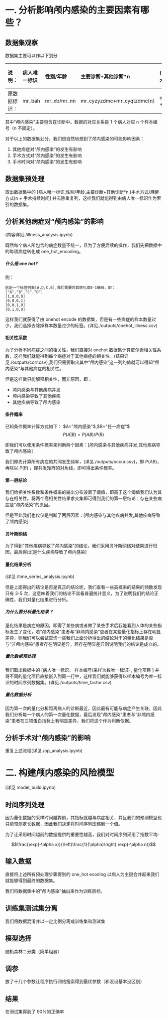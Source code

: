 # 一. 分析影响颅内感染的主要因素有哪些？

## 数据集观察

数据集主要可以作以下划分

| 说明：       | 病人唯一标识 | 性别/年龄   | 主要诊断+其他诊断\*n       | (手术方式/麻醉方式)n + 手术持续时间      | 样本编号(采样次数唯一标识) | 量化项目            |
| :----------- | :----------- | :---------- | :------------------------- | :--------------------------------------- | -------------------------- | ------------------- |
| 原数据标识： | mr_bah       | mr_xb/mr_nn | mr_cyzyzdmc+mr_cyqtzdmc{n} | mr_ssmzfs{n}/mr_sscxsj{n} + mr_ssmzfs{k} | item_code                  | result quantitative |

其中“颅内感染”主要包含在诊断中。数据的对应关系是 1 个病人对应 n 个样本编号（n 不固定）。

对于以上的数据集划分，我们很自然地想到了颅内感染的可能影响因素：

1. 其他病症对“颅内感染”的发生有影响
2. 手术方式对“颅内感染”的发生有影响
3. 手术时间对“颅内感染”的发生有影响

## 数据集预处理

取出数据集中的 [病人唯一标识,性别/年龄,主要诊断+其他诊断\*n,(手术方式/麻醉方式)n + 手术持续时间] 并去除重复列，这样我们就能得到由病人唯一标识作为索引的数据集。

## 分析其他病症对“颅内感染”的影响

(内容详见./illness_analysis.ipynb)

既然每个病人所包含的病症数量不统一，且为了方便后续的操作，我们先把数据中的每项病症转化成 one_hot_encoding。

##### 什么是 one hot?

例：

    给定一个标签列表[A,D,C,B],我们需要将其转化成0-1编码，即：
    ["A","B","C","D"]
    [1,0,0,0]
    [0,0,0,1]
    [0,0,1,0]
    [0,1,0,0]

这样我们就获得了由 onehot encode 的数据集，但是有一些病症的样本数量过少，我们选择去除掉样本数量过少的标签。(详见./outputs/onehot_illness.csv)

#### 相关性系数

为了分析不同病症之间的相关性，我们直接对 onehot 数据集计算皮尔逊相关性系数，这样我们就能得到每个病症对于其他病症的相关性。(结果详见./outputs/corr.csv),我们只需要取出其中“颅内感染”这一列的值就可以得知“颅内感染”与其他病症的相关性。

但是这样做只能解释相关性，而非原因，即：

- 颅内感染与其他疾病并发
- 颅内感染导致了其他疾病
- 其他疾病导致了颅内感染

#### 条件概率

已知条件概率计算方式如下：
$A="颅内感染"$,$B="任一病症"$
$$P(A|B) = P(AB)/P(B)$$

即我们可以使用条件概率来判断两个因素：[颅内感染与其他疾病并发,其他疾病导致了颅内感染]

我们即先计算所有病症的共同发生频率，(详见./outputs/occur.csv)，即 $P(AB)$，再除以 $P(B)$ ，即共发矩阵的对角线，即可得出条件概率。

#### 第一层结论

我们给相关性系数和条件概率的输出分布设置了阈值，即高于这个阈值我们认为其存在相关性。将两个高相关性结果求交集即可得到我们的第一层结论：存在某些病症是“颅内感染”的原因。

但是至此我们也仅仅是判断了两层因素：[颅内感染与其他疾病并发,其他疾病导致了颅内感染]

#### 贝叶斯网络

为了得到"其他疾病导致了颅内感染"的结论，我们采用贝叶斯网络对结果进行归因，最后得出[是什么疾病导致了颅内感染]

#### 量化结果分析

(详见./time_series_analysis.ipynb)

但是上面得出的结论是否是真正的结论呢，我们查看一些高概率的结果的频数发现只有 3-5 次，这意味着我们的结论不具备普遍统计意义，为了说明我们的结论正确性，我们对量化结果进行分析。

##### 为什么要分析量化结果？

量化结果是病症的原因，即得了某些病或者做了某些手术后我能看到人体的某些指标发生了变化，若“颅内感染”患者与“非颅内感染”患者在某些量化指标上存在明显差异，则我们可以尝试查询一些我们上面分析得出的结论对于的量化结果是否与“非颅内感染”患者存在明显差异，若存在明显差异则说明我们的结论是成立的。

##### 量化数据预处理

我们取出数据中的 [病人唯一标识， 样本编号(采样次数唯一标识) , 量化项目 ] 并将不同的量化项目直接嵌入到同一行中，这样我们就能够获得以样本编号为唯一标识的时间序列数据集。(详见./outputs/time_factor.csv)

##### 量化数据分析

因为第一次的量化分析距离病人的诊断最近，因此最有可能与病症产生关联，因此我们分析每一个病人的第一次量化数据，最后发现"颅内感染”患者与“非颅内感染”患者在三项蛋白指标上有明显差异，我们将这个作为判断依据。

## 分析手术对“颅内感染”的影响

重复上述流程(详见./op_analysis.ipynb)

# 二. 构建颅内感染的风险模型

(详见 model_build.ipynb)

## 时间序列处理

因为量化数据的采样时间越靠前，其指标就越与病症相关，并且我们的预测模型也只能预测定长数据，因此我们决定将时间序列压缩到一个值。

为了让采用时间越前的数据提供的重要性越高，我们对时间序列采用了指数平均:

$$\frac{\exp(-\alpha x)}{\left(\frac{1}{\alpha}\right) \exp(-\alpha n)}$$

## 输入数据

直接将上述所有预处理步骤得到的 one_hot ecoding 以病人为主键合并起来我们就能够得到最终的数据集。

我们将数据集中的"颅内感染"抽出来作为训练目标。

## 训练集测试集分离

我们将数据混淆并以一定比例分离成训练集和测试集

## 模型选择

随机森林二分类（简单粗暴）

## 调参

放了十几个参数让程序执行网格搜索得到最优参数（和没设基本没区别）

## 结果

在测试集得到了 90%的正确率
